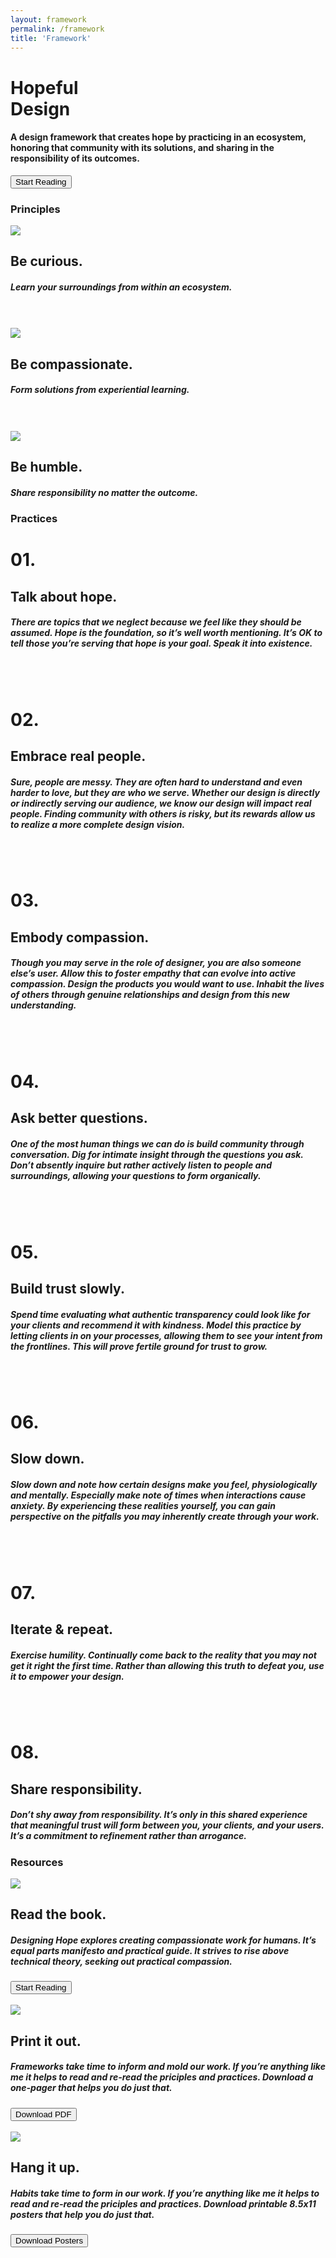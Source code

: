 ```yaml
---
layout: framework
permalink: /framework
title: 'Framework'
---
```


<!-- Definition -->
<div class="definition">
<div class="definition-inner">
<div class="definition-copy">	
	<h1>Hopeful<br/> Design</h1>
	<h4>A design framework that creates hope by practicing in an ecosystem, honoring that community with its solutions, and sharing in the responsibility of its outcomes.</h4>
	<a href="/toc"><button>Start Reading</button></a>
</div>
</div>
</div>

<!-- Principles -->
<!-- 01. -->
<div class="principles">
<div class="principles-inner">	
<div class="row">
  <div class="column-third col-third-1">
	<h3>Principles</h3>
  </div>
  <div class="column-third col-third-2">
	<img src="/images/1.svg" class="glyph">
  </div>
  <div class="column-third col-third-3">
  <div class="principles-copy">	
  	<h2>Be curious.</h2>
  	<h5>Learn your surroundings from within an ecosystem.</h5>
  </div>	
  </div>  
</div>
<br/><br/>
<!-- 02. -->
<div class="row">
  <div class="column-half col-half-1">
	<img src="/images/2.svg" class="glyph">
  </div>
  <div class="column-half col-half-2">
  <div class="principles-copy">	
  	<h2>Be compassionate.</h2>
  	<h5>Form solutions from experiential learning.</h5>
  </div>	
  </div>
</div>
<br/><br/>
<!-- 03. -->
<div class="row">
  <div class="column-half col-half-1">
	<img src="/images/3.svg" class="glyph-2">
  </div>
  <div class="column-half col-half-2">
  <div class="principles-copy">
  	<h2>Be humble.</h2>
    <h5>Share responsibility no matter the outcome.</h5>
  </div>	
  </div>
</div>
</div>
</div>

<!-- Practices -->
<!-- 01. -->
<div class="practices">
<div class="practices-inner">
<div class="row">
  <div class="column-third col-third-1">
	<h3>Practices</h3>
  </div>
  <div class="column-third col-third-2">
	<h1>01.</h1>
  </div>
  <div class="column-third col-third-3">
  <div class="practices-copy">
  	<h2>Talk about hope.</h2>
  	<h5>There are topics that we neglect because we feel like they should be assumed. Hope is the foundation, so it’s well worth mentioning. It’s OK to tell those you’re serving that hope is your goal. Speak it into existence.</h5>
  </div>
  </div>
</div>
<br/><br/>
<!-- 02. -->
<div class="row">
  <div class="column-half col-half-1">
	<h1>02.</h1>
  </div>
  <div class="column-half col-half-2">
  <div class="practices-copy">	
  	<h2>Embrace real people.</h2>
  	<h5>Sure, people are messy. They are often hard to understand and even harder to love, but they are who we serve. Whether our design is directly or indirectly serving our audience, we know our design will impact real people. Finding community with others is risky, but its rewards allow us to realize a more complete design vision.</h5>
  </div>	
  </div>
</div>
<br/><br/>
<!-- 03. -->
<div class="row">
  <div class="column-half col-half-1">
	<h1>03.</h1>
  </div>
  <div class="column-half col-half-2">
  <div class="practices-copy">	
  	<h2>Embody compassion.</h2>
  	<h5>Though you may serve in the role of designer, you are also someone else’s user. Allow this to foster empathy that can evolve into active compassion. Design the products you would want to use. Inhabit the lives of others through genuine relationships and design from this new understanding.</h5>
  </div>	
  </div>
</div>
<br/><br/>
<!-- 04. -->
<div class="row">
  <div class="column-half col-half-1">
	<h1>04.</h1>
  </div>
  <div class="column-half col-half-2">
  <div class="practices-copy">	
  	<h2>Ask better questions.</h2>
  	<h5>One of the most human things we can do is build community through conversation. Dig for intimate insight through the questions you ask. Don’t absently inquire but rather actively listen to people and surroundings, allowing your questions to form organically.</h5>
  </div>	
  </div>
</div>
<br/><br/>
<!-- 05. -->
<div class="row">
  <div class="column-half col-half-1">
	<h1>05.</h1>
  </div>
  <div class="column-half col-half-2">
  <div class="practices-copy">
  	<h2>Build trust slowly.</h2>
  	<h5>Spend time evaluating what authentic transparency could look like for your clients and recommend it with kindness. Model this practice by letting clients in on your processes, allowing them to see your intent from the frontlines. This will prove fertile ground for trust to grow.</h5>
  </div>	
  </div>
</div>
<br/><br/>
<!-- 06. -->
<div class="row">
  <div class="column-half col-half-1">
	<h1>06.</h1>
  </div>
  <div class="column-half col-half-2">
  <div class="practices-copy">	
  	<h2>Slow down.</h2>
  	<h5>Slow down and note how certain designs make you feel, physiologically and mentally. Especially make note of times when interactions cause anxiety. By experiencing these realities yourself, you can gain perspective on the pitfalls you may inherently create through your work.</h5>
  </div>	
  </div>
</div>
<br/><br/>
<!-- 07. -->
<div class="row">
  <div class="column-half col-half-1">
	<h1>07.</h1>
  </div>
  <div class="column-half col-half-2">
  <div class="practices-copy">	
  	<h2>Iterate &amp; repeat.</h2>
  	<h5>Exercise humility. Continually come back to the reality that you may not get it right the first time. Rather than allowing this truth to defeat you, use it to empower your design.</h5>
  </div>	
  </div>
</div>
<br/><br/>
<!-- 08. -->
<div class="row">
  <div class="column-half col-half-1">
	<h1>08.</h1>
  </div>
  <div class="column-half col-half-2">
  <div class="practices-copy">	
  	<h2>Share responsibility.</h2>
  	<h5>Don’t shy away from responsibility. It’s only in this shared experience that meaningful trust will form between you, your clients, and your users. It’s a commitment to refinement rather than arrogance.</h5>
  </div>	
  </div>
</div>
</div>
</div>

<!-- Resources -->

<div class="resources">
<div class="resources-inner">
  <h3>Resources</h3>
  <div class="row">
    <div class="resource-column-third resource-col-third-1">
      <div class="resources-copy">
        <img src="/images/book-2.svg" class="resource-glyph"><br/>
        <h2>Read the book.</h2>
        <h5><em>Designing Hope</em> explores creating compassionate work for humans. It’s equal parts manifesto and practical guide. It strives to rise above technical theory, seeking out practical compassion.</h5>
        <a href="/toc"><button>Start Reading</button></a><br/><br/>
     </div>
    </div>
    <div class="resource-column-third resource-col-third-2">
      <div class="resources-copy">
      <img src="/images/pdf.svg" class="resource-glyph"><br/>
      <h2>Print it out.</h2>
      <h5>Frameworks take time to inform and mold our work. If you’re anything like me it helps to read and re-read the priciples and practices. Download a one-pager that helps you do just that.</h5>
      <a href="/downloads/hopefuldesign.pdf"><button>Download PDF</button></a><br/><br/>
    </div> 
    </div>
    <div class="resource-column-third resource-col-third-3">
      <div class="resources-copy">
      <img src="/images/posters.svg" class="resource-glyph"><br/>
      <h2>Hang it up.</h2>
      <h5>Habits take time to form in our work. If you’re anything like me it helps to read and re-read the priciples and practices. Download  printable 8.5x11 posters that help you do just that.</h5>
      <a href="/downloads/hopefuldesign-posters.zip"><button>Download Posters</button></a><br/><br/>
    </div> 
    </div>
  </div>
</div>
</div>
